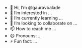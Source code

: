 - 👋 Hi, I’m @gauravbalade
- 👀 I’m interested in ...
- 🌱 I’m currently learning ...
- 💞️ I’m looking to collaborate on ...
- 📫 How to reach me ...
- 😄 Pronouns: ...
- ⚡ Fun fact: ...

<!---import Image from "next/image";
import Link from "next/link";
import React, { forwardRef } from "react";

const HolopinImage = ({ user }, ref) => (
  <a ref={ref}>
    <Image
      src={`https://holopin.me/${user}`}
      alt={`@${user}'s Holopin board`}
      width={2428}
      height={764}
    />
  </a>
);

const HolopinRef = forwardRef(HolopinImage);

const Holopin = ({ user }) => (
  <div>
    <Link href={`https://holopin.io/@${user}`}>
      <HolopinRef user={user} />
    </Link>
  </div>
);
gauravbalade/gauravbalade is a ✨ special ✨ repository because its `README.md` (this file) appears on your GitHub profile.
You can click the Preview link to take a look at your changes.
--->
